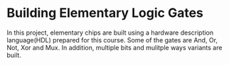 # Building Elementary Logic Gates

In this project, elementary chips are built using a hardware description language(HDL) prepared for this course. Some of the gates are And, Or, Not, Xor and Mux. In addition, multiple bits and mulitple ways variants are built.